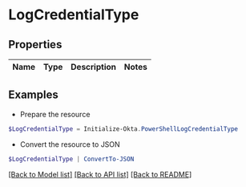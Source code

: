 # LogCredentialType
## Properties

Name | Type | Description | Notes
------------ | ------------- | ------------- | -------------

## Examples

- Prepare the resource
```powershell
$LogCredentialType = Initialize-Okta.PowerShellLogCredentialType 
```

- Convert the resource to JSON
```powershell
$LogCredentialType | ConvertTo-JSON
```

[[Back to Model list]](../README.md#documentation-for-models) [[Back to API list]](../README.md#documentation-for-api-endpoints) [[Back to README]](../README.md)

